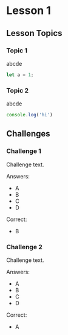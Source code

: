 # Lesson 1

## Lesson Topics

### Topic 1

abcde

```js
let a = 1;
```

### Topic 2

abcde

```js
console.log('hi')
```

## Challenges

### Challenge 1

Challenge text.

Answers:
- A
- B
- C
- D

Correct:
- B

### Challenge 2

Challenge text.

Answers:
- A
- B
- C
- D

Correct:
- A
